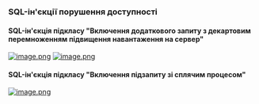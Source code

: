 ### SQL-ін'єкції порушення доступності

#### SQL-ін'єкція підкласу "Включення додаткового запиту з декартовим перемноженням підвищення навантаження на сервер"

[![image.png](https://i.postimg.cc/HxMJvdvn/image.png)](https://postimg.cc/KkZvRS2h)
[![image.png](https://i.postimg.cc/ZR6RFj0y/image.png)](https://postimg.cc/FdsNhyy9)

#### SQL-ін'єкція підкласу "Включення підзапиту зі сплячим процесом"

[![image.png](https://i.postimg.cc/Wz6wKMYd/image.png)](https://postimg.cc/4HycHhgG)